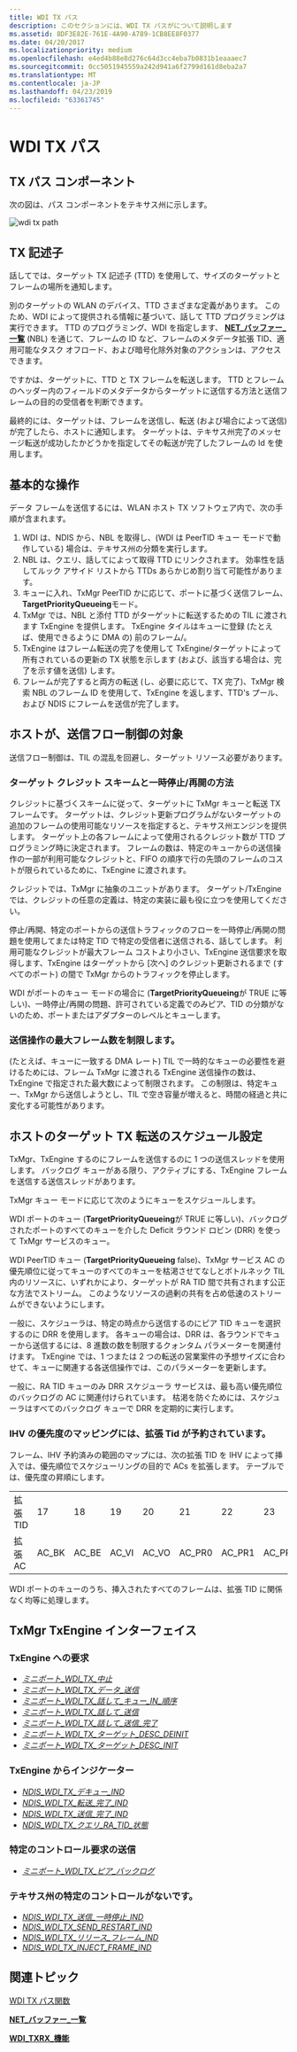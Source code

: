 ```yaml
---
title: WDI TX パス
description: このセクションには、WDI TX パスがについて説明します
ms.assetid: 8DF3E82E-761E-4A90-A789-1CB8EE8F0377
ms.date: 04/20/2017
ms.localizationpriority: medium
ms.openlocfilehash: e4ed4b88e8d276c64d3cc4eba7b0831b1eaaaec7
ms.sourcegitcommit: 0cc5051945559a242d941a6f2799d161d8eba2a7
ms.translationtype: MT
ms.contentlocale: ja-JP
ms.lasthandoff: 04/23/2019
ms.locfileid: "63361745"
---
```

# <a name="wdi-tx-path"></a>WDI TX パス


## <a name="tx-path-components"></a>TX パス コンポーネント


次の図は、パス コンポーネントをテキサス州に示します。

![wdi tx path](images/wdi-tx-path-block-diagram.png)

## <a name="tx-descriptors"></a>TX 記述子


話してでは、ターゲット TX 記述子 (TTD) を使用して、サイズのターゲットとフレームの場所を通知します。

別のターゲットの WLAN のデバイス、TTD さまざまな定義があります。 このため、WDI によって提供される情報に基づいて、話して TTD プログラミングは実行できます。 TTD のプログラミング、WDI を指定します、 [ **NET\_バッファー\_一覧**](https://msdn.microsoft.com/library/windows/hardware/ff568388) (NBL) を通じて、フレームの ID など、フレームのメタデータ拡張 TID、適用可能なタスク オフロード、および暗号化除外対象のアクションは、アクセスできます。

ですかは、ターゲットに、TTD と TX フレームを転送します。 TTD とフレームのヘッダー内のフィールドのメタデータからターゲットに送信する方法と送信フレームの目的の受信者を判断できます。

最終的には、ターゲットは、フレームを送信し、転送 (および場合によって送信) が完了したら、ホストに通知します。 ターゲットは、テキサス州完了のメッセージ転送が成功したかどうかを指定してその転送が完了したフレームの Id を使用します。

## <a name="basic-operation"></a>基本的な操作


データ フレームを送信するには、WLAN ホスト TX ソフトウェア内で、次の手順が含まれます。

1.  WDI は、NDIS から、NBL を取得し、(WDI は PeerTID キュー モードで動作している) 場合は、テキサス州の分類を実行します。
2.  NBL は、クエリ、話してによって取得 TTD にリンクされます。 効率性を話してルック アサイド リストから TTDs あらかじめ割り当て可能性があります。
3.  キューに入れ、TxMgr PeerTID かに応じて、ポートに基づく送信フレーム、 **TargetPriorityQueueing**モード。
4.  TxMgr では、NBL と添付 TTD がターゲットに転送するための TIL に渡されます TxEngine を提供します。 TxEngine タイルはキューに登録 (たとえば、使用できるように DMA の) 前のフレーム/。
5.  TxEngine はフレーム転送の完了を使用して TxEngine/ターゲットによって所有されているの更新の TX 状態を示します (および、該当する場合は、完了を示す値を送信) します。
6.  フレームが完了すると両方の転送 (し、必要に応じて、TX 完了)、TxMgr 検索 NBL のフレーム ID を使用して、TxEngine を返します、TTD's プール、および NDIS にフレームを送信が完了します。

## <a name="host---target-tx-flow-control"></a>ホストが、送信フロー制御の対象


送信フロー制御は、TIL の混乱を回避し、ターゲット リソース必要があります。

### <a name="the-target-credit-scheme-and-the-pauseresume-mechanism"></a>ターゲット クレジット スキームと一時停止/再開の方法

クレジットに基づくスキームに従って、ターゲットに TxMgr キューと転送 TX フレームです。 ターゲットは、クレジット更新プログラムがないターゲットの追加のフレームの使用可能なリソースを指定すると、テキサス州エンジンを提供します。 ターゲット上の各フレームによって使用されるクレジット数が TTD プログラミング時に決定されます。 フレームの数は、特定のキューからの送信操作の一部が利用可能なクレジットと、FIFO の順序で行の先頭のフレームのコストが限られているために、TxEngine に渡されます。

クレジットでは、TxMgr に抽象のユニットがあります。 ターゲット/TxEngine では、クレジットの任意の定義は、特定の実装に最も役に立つを使用してください。

停止/再開、特定のポートからの送信トラフィックのフローを一時停止/再開の問題を使用してまたは特定 TID で特定の受信者に送信される、話してします。 利用可能なクレジットが最大フレーム コストより小さい、TxEngine 送信要求を取得します、TxEngine はターゲットから [次へ] のクレジット更新されるまで (すべてのポート) の間で TxMgr からのトラフィックを停止します。

WDI がポートのキュー モードの場合に (**TargetPriorityQueueing**が TRUE に等しい)、一時停止/再開の問題、許可されている定義でのみピア、TID の分類がないのため、ポートまたはアダプターのレベルとキューします。

### <a name="limiting-the-maximum-frame-count-for-send-operations"></a>送信操作の最大フレーム数を制限します。

(たとえば、キューに一致する DMA レート) TIL で一時的なキューの必要性を避けるためには、フレーム TxMgr に渡される TxEngine 送信操作の数は、TxEngine で指定された最大数によって制限されます。 この制限は、特定キュー、TxMgr から送信しようとし、TIL で空き容量が増えると、時間の経過と共に変化する可能性があります。

## <a name="host---target-tx-transfer-scheduling"></a>ホストのターゲット TX 転送のスケジュール設定


TxMgr、TxEngine するのにフレームを送信するのに 1 つの送信スレッドを使用します。 バックログ キューがある限り、アクティブにする、TxEngine フレームを送信する送信スレッドがあります。

TxMgr キュー モードに応じて次のようにキューをスケジュールします。

WDI ポートのキュー (**TargetPriorityQueueing**が TRUE に等しい)、バックログされたポートのすべてのキューを介した Deficit ラウンド ロビン (DRR) を使って TxMgr サービスのキュー。

WDI PeerTID キュー (**TargetPriorityQueueing** false)、TxMgr サービス AC の優先順位に従ってキューのすべてのキューを枯渇させてなしとボトルネック TIL 内のリソースに、いずれかにより、ターゲットが RA TID 間で共有されます公正な方法でストリーム。 このようなリソースの過剰の共有を占め低速のストリームができないようにします。

一般に、スケジューラは、特定の時点から送信するのにピア TID キューを選択するのに DRR を使用します。 各キューの場合は、DRR は、各ラウンドでキューから送信するには、8 進数の数を制限するクォンタム パラメーターを関連付けます。 TxEngine では、1 つまたは 2 つの転送の営業案件の予想サイズに合わせて、キューに関連する各送信操作では、このパラメーターを更新します。

一般に、RA TID キューのみ DRR スケジューラ サービスは、最も高い優先順位のバックログの AC に関連付けられています。 枯渇を防ぐためには、スケジューラはすべてのバックログ キューで DRR を定期的に実行します。

### <a name="priority-mapping-for-ihv-reserved-extended-tids"></a>IHV の優先度のマッピングには、拡張 Tid が予約されています。

フレーム、IHV 予約済みの範囲のマップには、次の拡張 TID を IHV によって挿入では、優先順位でスケジューリングの目的で ACs を拡張します。 テーブルでは、優先度の昇順にします。

|              |        |        |        |        |         |         |         |         |
|--------------|--------|--------|--------|--------|---------|---------|---------|---------|
| 拡張 TID | 17     | 18     | 19     | 20     | 21      | 22      | 23      | 24      |
| 拡張 AC  | AC\_BK | AC\_BE | AC\_VI | AC\_VO | AC\_PR0 | AC\_PR1 | AC\_PR2 | AC\_PR3 |

 

WDI ポートのキューのうち、挿入されたすべてのフレームは、拡張 TID に関係なく均等に処理します。

## <a name="txmgr-txengine-interface"></a>TxMgr TxEngine インターフェイス


### <a name="requests-to-txengine"></a>TxEngine への要求

-   [*ミニポート\_WDI\_TX\_中止*](https://msdn.microsoft.com/library/windows/hardware/mt297587)
-   [*ミニポート\_WDI\_TX\_データ\_送信*](https://msdn.microsoft.com/library/windows/hardware/mt297588)
-   [*ミニポート\_WDI\_TX\_話して\_キュー\_IN\_順序*](https://msdn.microsoft.com/library/windows/hardware/mt297590)
-   [*ミニポート\_WDI\_TX\_話して\_送信*](https://msdn.microsoft.com/library/windows/hardware/mt297591)
-   [*ミニポート\_WDI\_TX\_話して\_送信\_完了*](https://msdn.microsoft.com/library/windows/hardware/mt297592)
-   [*ミニポート\_WDI\_TX\_ターゲット\_DESC\_DEINIT*](https://msdn.microsoft.com/library/windows/hardware/mt297593)
-   [*ミニポート\_WDI\_TX\_ターゲット\_DESC\_INIT*](https://msdn.microsoft.com/library/windows/hardware/mt297594)

### <a name="indications-from-txengine"></a>TxEngine からインジケーター

-   [*NDIS\_WDI\_TX\_デキュー\_IND*](https://msdn.microsoft.com/library/windows/hardware/mt297609)
-   [*NDIS\_WDI\_TX\_転送\_完了\_IND*](https://msdn.microsoft.com/library/windows/hardware/mt297616)
-   [*NDIS\_WDI\_TX\_送信\_完了\_IND*](https://msdn.microsoft.com/library/windows/hardware/mt297613)
-   [*NDIS\_WDI\_TX\_クエリ\_RA\_TID\_状態*](https://msdn.microsoft.com/library/windows/hardware/mt297611)

### <a name="tx-specific-control-requests"></a>特定のコントロール要求の送信

-   [*ミニポート\_WDI\_TX\_ピア\_バックログ*](https://msdn.microsoft.com/library/windows/hardware/mt297589)

### <a name="tx-specific-control-indications"></a>テキサス州の特定のコントロールがないです。

-   [*NDIS\_WDI\_TX\_送信\_一時停止\_IND*](https://msdn.microsoft.com/library/windows/hardware/mt297614)
-   [*NDIS\_WDI\_TX\_SEND\_RESTART\_IND*](https://msdn.microsoft.com/library/windows/hardware/mt297615)
-   [*NDIS\_WDI\_TX\_リリース\_フレーム\_IND*](https://msdn.microsoft.com/library/windows/hardware/mt297612)
-   [*NDIS\_WDI\_TX\_INJECT\_FRAME\_IND*](https://msdn.microsoft.com/library/windows/hardware/mt297610)

## <a name="related-topics"></a>関連トピック


[WDI TX パス関数](https://msdn.microsoft.com/library/windows/hardware/mt269153)

[**NET\_バッファー\_一覧**](https://msdn.microsoft.com/library/windows/hardware/ff568388)

[**WDI\_TXRX\_機能**](https://msdn.microsoft.com/library/windows/hardware/dn898187)

 

 






